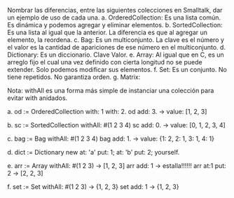 Nombrar las diferencias, entre las siguientes colecciones en Smalltalk, dar un ejemplo de uso de cada una.
a. OrderedCollection: Es una lista común. Es dinámica y podemos agregar y eliminar elementos. 
b. SortedCollection: Es una lista al igual que la anterior. La diferencia es que al agregar un elemento, la reordena.
c. Bag: Es un multiconjunto. La clave es el número y el valor es la cantidad de apariciones de ese número en el multiconjunto.
d. Dictionary: Es un diccionario. Clave Valor.
e. Array: Al igual que en C, es un arreglo fijo el cual una vez definido con cierta longitud no se puede extender. Solo podemos modificar sus elementos. 
f. Set: Es un conjunto. No tiene repetidos. No garantiza orden. 
g. Matrix: 


Nota: withAll es una forma más simple de instanciar una colección para evitar with anidados.

a. 
    od := OrderedCollection with: 1 with: 2. 
    od add: 3. -> value: [1, 2, 3]

b. 
    sc := SortedCollection withAll: #(1 2 3 4)
    sc add: 0. -> value: [0, 1, 2, 3, 4]
    
c.
    bag := Bag withAll: #(1 2 3 4)
    bag add: 1. -> value: {1: 2, 2: 1, 3: 1, 4: 1}

d.  dict := Dictionary new at: 'a' put: 1; at: 'b' put: 2; yourself.

e. 
    arr := Array withAll: #(1 2 3) -> [1, 2, 3]
    arr add: 1 -> estalla!!!!!!
    arr at:1 put: 2 -> [2, 2, 3]

f. set := Set withAll: #(1 2 3) -> {1, 2, 3}
   set add: 1 -> {1, 2, 3}

